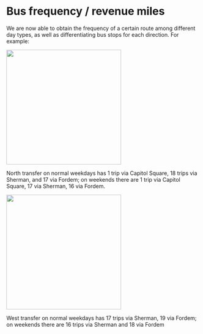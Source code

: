 # Bus frequency / revenue miles
We are now able to obtain the frequency of a certain route among different day types, 
as well as differentiating bus stops for each direction. For example:

<img src=https://i.imgur.com/RjTMc0X.png width="300">

North transfer on normal weekdays has 1 trip via Capitol Square, 
18 trips via Sherman, and 17 via Fordem; 
on weekends there are 1 trip via Capitol Square, 
17 via Sherman, 16 via Fordem.

<img src=https://i.imgur.com/8ruiZrC.png width="300">

West transfer on normal weekdays has 
17 trips via Sherman, 19 via Fordem; 
on weekends there are 16 trips via Sherman and 18 via Fordem